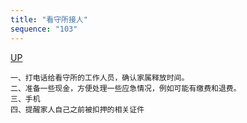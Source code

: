 ```yaml
---
title: "看守所接人"
sequence: "103"
---
```


[UP](/law/law-home.html)


```text
一、打电话给看守所的工作人员，确认家属释放时间。
二、准备一些现金，方便处理一些应急情况，例如可能有缴费和退费。
三、手机
四、提醒家人自己之前被扣押的相关证件
```
